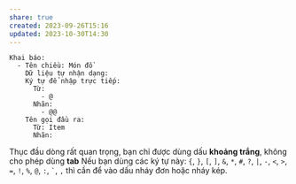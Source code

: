 ```yaml
---
share: true
created: 2023-09-26T15:16
updated: 2023-10-30T14:30
---
```

```
Khai báo:
  - Tên chiều: Món đồ
    Dữ liệu tự nhận dạng: 
    Ký tự để nhập trực tiếp:
      Từ:
        - @
      Nhãn:
        - @@
    Tên gọi đầu ra:
      Từ: Item
      Nhãn:  
```
Thục đầu dòng rất quan trọng, bạn chỉ được dùng dấu **khoảng trắng**, không cho phép dùng **tab**
Nếu bạn dùng các ký tự này: `{`, `}`, `[`, `]`, `&`, `*`, `#`, `?`, `|`, `-`, `<`, `>`, `=`, `!`, `%`, `@`, `:`, `` ` ``, `,` thì cần để vào dấu nháy đơn hoặc nháy kép.
